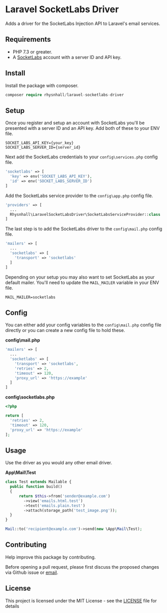 # Laravel SocketLabs Driver
Adds a driver for the SocketLabs Injection API to Laravel's email services.

## Requirements
- PHP 7.3 or greater.
- A [SocketLabs](socketlabs) account with a server ID and API key.

## Install

Install the package with composer.
```php
composer require rhysnhall/laravel-socketlabs-driver
```

## Setup
Once you register and setup an account with SocketLabs you'll be presented with a server ID and an API key. Add both of these to your ENV file.

```
SOCKET_LABS_API_KEY={your_key}
SOCKET_LABS_SERVER_ID={server_id}
```

Next add the SocketLabs credentials to your `config\services.php` config file.

```php
'socketlabs' => [
  'key' => env('SOCKET_LABS_API_KEY'),
  'id' => env('SOCKET_LABS_SERVER_ID')
]
```

Add the SocketLabs service provider to the `config\app.php` config file.

```php
'providers' => [
  ...
  Rhysnhall\LaravelSocketLabsDriver\SocketLabsServiceProvider::class
]
```

The last step is to add the SocketLabs driver to the `config\mail.php` config file.

```php
'mailers' => [
  ...
  'socketlabs' => [
    'transport' => 'socketlabs'
  ]
]
```

Depending on your setup you may also want to set SocketLabs as your default mailer. You'll need to update the `MAIL_MAILER` variable in your ENV file.

```
MAIL_MAILER=socketlabs
```

## Config
You can either add your config variables to the `config\mail.php` config file directly or you can create a new config file to hold these.

**config\mail.php**
```php
'mailers' => [
  ...
  'socketlabs' => [
    'transport' => 'socketlabs',
    'retries' => 2,
    'timeout' => 120,
    'proxy_url' => 'https://example'
  ]
]
```

**config\socketlabs.php**
```php
<?php

return [
  'retries' => 2,
  'timeout' => 120,
  'proxy_url' => 'https://example'
];
```

## Usage
Use the driver as you would any other email driver.

**App\Mail\Test**
```php
class Test extends Mailable {
  public function build()
  {
      return $this->from('sender@example.com')
        ->view('emails.html.test')
        ->text('emails.plain.test')
        ->attach(storage_path('test_image.png'));
  }
}

```

```php
Mail::to('recipient@example.com')->send(new \App\Mail\Test);
```

## Contributing
Help improve this package by contributing.

Before opening a pull request, please first discuss the proposed changes via Github issue or <a href="mailto:hello@rhyshall.com">email</a>.

## License
This project is licensed under the MIT License - see the [LICENSE](https://github.com/rhysnhall/etsy-php-sdk/blob/master/LICENSE.md) file for details

[socketlabs]: https://www.socketlabs.com/

